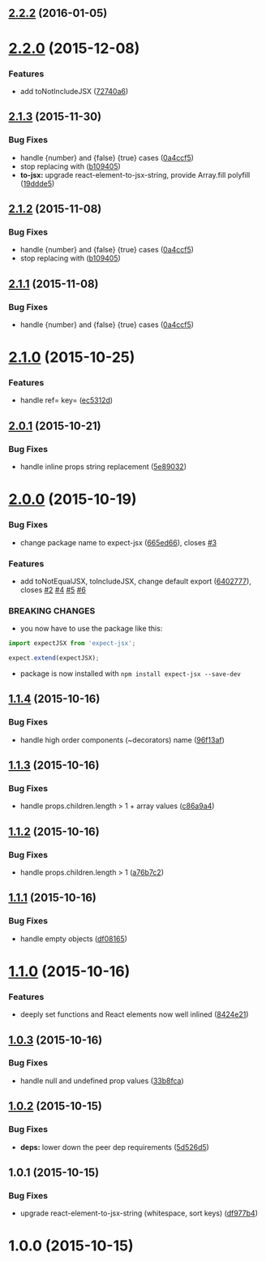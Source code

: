 <a name="2.2.2"></a>
## [2.2.2](https://github.com/algolia/expect-jsx/compare/v2.2.1...v2.2.2) (2016-01-05)




<a name="2.2.0"></a>
# [2.2.0](https://github.com/algolia/expect-jsx/compare/v2.1.3...v2.2.0) (2015-12-08)

### Features

* add toNotIncludeJSX ([72740a6](https://github.com/algolia/expect-jsx/commit/72740a67e87e1ddeaea2c3026796a626dc2cdaae))

<a name="2.1.3"></a>
## [2.1.3](https://github.com/algolia/expect-jsx/compare/v2.1.0...v2.1.3) (2015-11-30)


### Bug Fixes

* handle {number} and {false} {true} cases ([0a4ccf5](https://github.com/algolia/expect-jsx/commit/0a4ccf5))
* stop replacing with <whitespace> ([b109405](https://github.com/algolia/expect-jsx/commit/b109405))
* **to-jsx:** upgrade react-element-to-jsx-string, provide Array.fill polyfill ([19ddde5](https://github.com/algolia/expect-jsx/commit/19ddde5))



<a name="2.1.2"></a>
## [2.1.2](https://github.com/algolia/expect-jsx/compare/v2.1.0...v2.1.2) (2015-11-08)


### Bug Fixes

* handle {number} and {false} {true} cases ([0a4ccf5](https://github.com/algolia/expect-jsx/commit/0a4ccf5))
* stop replacing with <whitespace> ([b109405](https://github.com/algolia/expect-jsx/commit/b109405))



<a name="2.1.1"></a>
## [2.1.1](https://github.com/algolia/expect-jsx/compare/v2.1.0...v2.1.1) (2015-11-08)


### Bug Fixes

* handle {number} and {false} {true} cases ([0a4ccf5](https://github.com/algolia/expect-jsx/commit/0a4ccf5))



<a name="2.1.0"></a>
# [2.1.0](https://github.com/algolia/expect-jsx/compare/v2.0.1...v2.1.0) (2015-10-25)


### Features

* handle ref= key= ([ec5312d](https://github.com/algolia/expect-jsx/commit/ec5312d))



<a name="2.0.1"></a>
## [2.0.1](https://github.com/algolia/expect-jsx/compare/v2.0.0...v2.0.1) (2015-10-21)


### Bug Fixes

* handle inline props string replacement ([5e89032](https://github.com/algolia/expect-jsx/commit/5e89032))



<a name="2.0.0"></a>
# [2.0.0](https://github.com/algolia/expect-jsx/compare/v1.1.4...v2.0.0) (2015-10-19)


### Bug Fixes

* change package name to expect-jsx ([665ed66](https://github.com/algolia/expect-jsx/commit/665ed66)), closes [#3](https://github.com/algolia/expect-jsx/issues/3)

### Features

* add toNotEqualJSX, toIncludeJSX, change default export ([6402777](https://github.com/algolia/expect-jsx/commit/6402777)), closes [#2](https://github.com/algolia/expect-jsx/issues/2) [#4](https://github.com/algolia/expect-jsx/issues/4) [#5](https://github.com/algolia/expect-jsx/issues/5) [#6](https://github.com/algolia/expect-jsx/issues/6)


### BREAKING CHANGES

* you now have to use the package like this:

```js
import expectJSX from 'expect-jsx';

expect.extend(expectJSX);
```
* package is now installed with `npm install expect-jsx
--save-dev`



<a name="1.1.4"></a>
## [1.1.4](https://github.com/algolia/expect-jsx/compare/v1.1.3...v1.1.4) (2015-10-16)


### Bug Fixes

* handle high order components (~decorators) name ([96f13af](https://github.com/algolia/expect-jsx/commit/96f13af))



<a name="1.1.3"></a>
## [1.1.3](https://github.com/algolia/expect-jsx/compare/v1.1.2...v1.1.3) (2015-10-16)


### Bug Fixes

* handle props.children.length > 1 + array values ([c86a9a4](https://github.com/algolia/expect-jsx/commit/c86a9a4))



<a name="1.1.2"></a>
## [1.1.2](https://github.com/algolia/expect-jsx/compare/v1.1.1...v1.1.2) (2015-10-16)


### Bug Fixes

* handle props.children.length > 1 ([a76b7c2](https://github.com/algolia/expect-jsx/commit/a76b7c2))



<a name="1.1.1"></a>
## [1.1.1](https://github.com/algolia/expect-jsx/compare/v1.1.0...v1.1.1) (2015-10-16)


### Bug Fixes

* handle empty objects ([df08165](https://github.com/algolia/expect-jsx/commit/df08165))



<a name="1.1.0"></a>
# [1.1.0](https://github.com/algolia/expect-jsx/compare/v1.0.3...v1.1.0) (2015-10-16)


### Features

* deeply set functions and React elements now well inlined ([8424e21](https://github.com/algolia/expect-jsx/commit/8424e21))



<a name="1.0.3"></a>
## [1.0.3](https://github.com/algolia/expect-jsx/compare/v1.0.2...v1.0.3) (2015-10-16)


### Bug Fixes

* handle null and undefined prop values ([33b8fca](https://github.com/algolia/expect-jsx/commit/33b8fca))



<a name="1.0.2"></a>
## [1.0.2](https://github.com/algolia/expect-jsx/compare/v1.0.1...v1.0.2) (2015-10-15)


### Bug Fixes

* **deps:** lower down the peer dep requirements ([5d526d5](https://github.com/algolia/expect-jsx/commit/5d526d5))



<a name="1.0.1"></a>
## 1.0.1 (2015-10-15)


### Bug Fixes

* upgrade react-element-to-jsx-string (whitespace, sort keys) ([df977b4](https://github.com/algolia/expect-jsx/commit/df977b4))



<a name="1.0.0"></a>
# 1.0.0 (2015-10-15)




